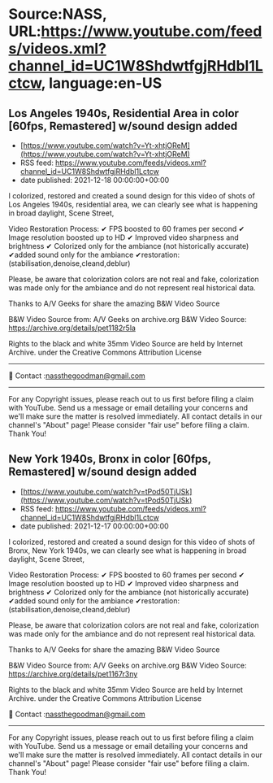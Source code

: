 # Source:NASS, URL:https://www.youtube.com/feeds/videos.xml?channel_id=UC1W8ShdwtfgjRHdbl1Lctcw, language:en-US

## Los Angeles 1940s, Residential Area in color [60fps, Remastered] w/sound design added
 - [https://www.youtube.com/watch?v=Yt-xhtjOReM](https://www.youtube.com/watch?v=Yt-xhtjOReM)
 - RSS feed: https://www.youtube.com/feeds/videos.xml?channel_id=UC1W8ShdwtfgjRHdbl1Lctcw
 - date published: 2021-12-18 00:00:00+00:00

I colorized, restored and created a sound design for this video of shots of Los Angeles 1940s, residential area, we can clearly see what is happening in broad daylight, Scene Street,

Video Restoration Process:
✔ FPS boosted to 60 frames per second 
✔ Image resolution boosted up to HD 
✔ Improved video sharpness and brightness 
✔ Colorized only for the ambiance (not historically accurate)
✔added sound only for the ambiance
✔restoration:(stabilisation,denoise,cleand,deblur) 

Please, be aware that colorization colors are not real and fake, colorization was made only for the ambiance and do not represent real historical data.

Thanks to A/V Geeks  for share the amazing B&W Video Source

B&W Video Source from:  A/V Geeks  on archive.org
B&W Video Source: https://archive.org/details/pet1182r5la

Rights to the black and white 35mm Video Source are held by Internet Archive. under the Creative Commons Attribution License

- - - - - - - - - - - - - - - - - - - -
📨 Contact :nassthegoodman@gmail.com
- - - - - - - - - - - - - - - - - - - -
For any Copyright issues, please reach out to us first before filing a claim with YouTube. Send us a message or email detailing your concerns and we'll make sure the matter is resolved immediately. All contact details in our channel's "About" page! Please consider "fair use" before filing a claim. Thank You!

## New York 1940s, Bronx in color  [60fps, Remastered] w/sound design added
 - [https://www.youtube.com/watch?v=tPod50TjUSk](https://www.youtube.com/watch?v=tPod50TjUSk)
 - RSS feed: https://www.youtube.com/feeds/videos.xml?channel_id=UC1W8ShdwtfgjRHdbl1Lctcw
 - date published: 2021-12-17 00:00:00+00:00

I colorized, restored and created a sound design for this video of  shots of Bronx, New York 1940s, we can clearly see what is happening in broad daylight, Scene Street,

Video Restoration Process:
✔ FPS boosted to 60 frames per second 
✔ Image resolution boosted up to HD 
✔ Improved video sharpness and brightness 
✔ Colorized only for the ambiance (not historically accurate)
✔added sound only for the ambiance
✔restoration:(stabilisation,denoise,cleand,deblur) 

Please, be aware that colorization colors are not real and fake, colorization was made only for the ambiance and do not represent real historical data.

Thanks to A/V Geeks  for share the amazing B&W Video Source

B&W Video Source from:  A/V Geeks  on archive.org
B&W Video Source: https://archive.org/details/pet1167r3ny

Rights to the black and white 35mm Video Source are held by Internet Archive. under the Creative Commons Attribution License

📨 Contact :nassthegoodman@gmail.com
- - - - - - - - - - - - - - - - - - - -
For any Copyright issues, please reach out to us first before filing a claim with YouTube. Send us a message or email detailing your concerns and we'll make sure the matter is resolved immediately. All contact details in our channel's "About" page! Please consider "fair use" before filing a claim. Thank You!

